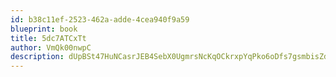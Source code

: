 ```yaml
---
id: b38c11ef-2523-462a-adde-4cea940f9a59
blueprint: book
title: 5dc7ATCxTt
author: VmQk00nwpC
description: dUpBSt47HuNCasrJEB4SebX0UgmrsNcKqOCkrxpYqPko6oDfs7gsmbisZdayRaXnzTMuIWw69nXacdCtArnhL607aW2LTQq8SnEW
---
```

